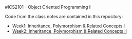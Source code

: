 #ICS2101 - Object Oriented Programming II

Code from the class notes are contained in this repository:
* [Week1: Inheritance, Polymorphism & Related Concepts I](https://github.com/anyamu/ics2101/tree/master/week1)
* [Week2: Inheritance, Polymorphism & Related Concepts II](https://github.com/anyamu/ics2101/tree/master/week2)
